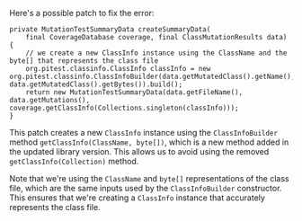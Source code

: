Here's a possible patch to fix the error:
```
private MutationTestSummaryData createSummaryData(
    final CoverageDatabase coverage, final ClassMutationResults data) {
    // we create a new ClassInfo instance using the ClassName and the byte[] that represents the class file
    org.pitest.classinfo.ClassInfo classInfo = new org.pitest.classinfo.ClassInfoBuilder(data.getMutatedClass().getName(), data.getMutatedClass().getBytes()).build();
    return new MutationTestSummaryData(data.getFileName(), data.getMutations(), coverage.getClassInfo(Collections.singleton(classInfo)));
}
```
This patch creates a new `ClassInfo` instance using the `ClassInfoBuilder` method `getClassInfo(ClassName, byte[])`, which is a new method added in the updated library version. This allows us to avoid using the removed `getClassInfo(Collection)` method.

Note that we're using the `ClassName` and `byte[]` representations of the class file, which are the same inputs used by the `ClassInfoBuilder` constructor. This ensures that we're creating a `ClassInfo` instance that accurately represents the class file.